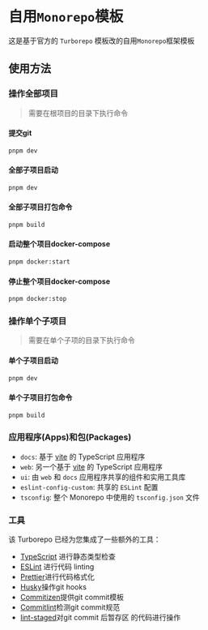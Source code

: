 # 自用`Monorepo`模板

这是基于官方的 `Turborepo` 模板改的自用`Monorepo`框架模板

## 使用方法

### 操作全部项目

> 需要在根项目的目录下执行命令

#### 提交git

```sh
pnpm dev
```

#### 全部子项目启动

```sh
pnpm dev
```

#### 全部子项目打包命令

```sh
pnpm build
```

#### 启动整个项目docker-compose

```sh
pnpm docker:start
```

#### 停止整个项目docker-compose

```sh
pnpm docker:stop
```

### 操作单个子项目

> 需要在单个子项的目录下执行命令

#### 单个子项目启动

```sh
pnpm dev
```

#### 单个子项目打包命令

```sh
pnpm build
```

### 应用程序(Apps)和包(Packages)

- `docs`: 基于 [vite](https://vitejs.dev) 的 TypeScript 应用程序
- `web`: 另一个基于 [vite](https://vitejs.dev) 的 TypeScript 应用程序
- `ui`: 由 `web` 和 `docs` 应用程序共享的组件和实用工具库
- `eslint-config-custom`: 共享的 `ESLint` 配置
- `tsconfig`: 整个 Monorepo 中使用的 `tsconfig.json` 文件

### 工具

该 Turborepo 已经为您集成了一些额外的工具：

- [TypeScript](https://www.typescriptlang.org/) 进行静态类型检查
- [ESLint](https://eslint.org/) 进行代码 linting
- [Prettier](https://prettier.io)进行代码格式化
- [Husky](https://typicode.github.io/husky)操作git hooks
- [Commitizen](https://commitizen.github.io/cz-cli)提供git commit模板
- [Commitlint](https://commitlint.js.org/#/)检测git commit规范
- [lint-staged](https://github.com/lint-staged/lint-staged)对git commit 后暂存区
  的代码进行操作
